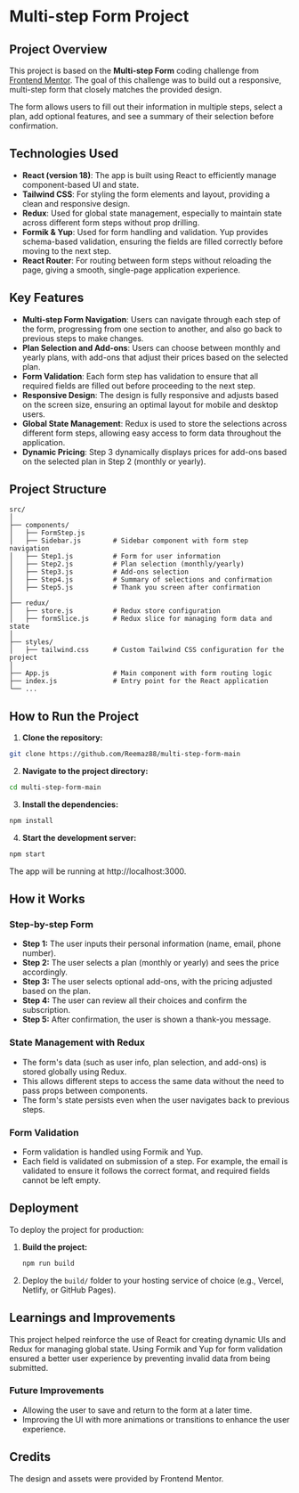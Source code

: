 # Multi-step Form Project

## Project Overview

This project is based on the **Multi-step Form** coding challenge from [Frontend Mentor](https://www.frontendmentor.io). The goal of this challenge was to build out a responsive, multi-step form that closely matches the provided design.

The form allows users to fill out their information in multiple steps, select a plan, add optional features, and see a summary of their selection before confirmation.

## Technologies Used

- **React (version 18)**: The app is built using React to efficiently manage component-based UI and state.
- **Tailwind CSS**: For styling the form elements and layout, providing a clean and responsive design.
- **Redux**: Used for global state management, especially to maintain state across different form steps without prop drilling.
- **Formik & Yup**: Used for form handling and validation. Yup provides schema-based validation, ensuring the fields are filled correctly before moving to the next step.
- **React Router**: For routing between form steps without reloading the page, giving a smooth, single-page application experience.

## Key Features

- **Multi-step Form Navigation**: Users can navigate through each step of the form, progressing from one section to another, and also go back to previous steps to make changes.
- **Plan Selection and Add-ons**: Users can choose between monthly and yearly plans, with add-ons that adjust their prices based on the selected plan.
- **Form Validation**: Each form step has validation to ensure that all required fields are filled out before proceeding to the next step.
- **Responsive Design**: The design is fully responsive and adjusts based on the screen size, ensuring an optimal layout for mobile and desktop users.
- **Global State Management**: Redux is used to store the selections across different form steps, allowing easy access to form data throughout the application.
- **Dynamic Pricing**: Step 3 dynamically displays prices for add-ons based on the selected plan in Step 2 (monthly or yearly).

## Project Structure

```plaintext
src/
│
├── components/
│   ├── FormStep.js
│   ├── Sidebar.js        # Sidebar component with form step navigation
│   ├── Step1.js          # Form for user information
│   ├── Step2.js          # Plan selection (monthly/yearly)
│   ├── Step3.js          # Add-ons selection
│   ├── Step4.js          # Summary of selections and confirmation
│   ├── Step5.js          # Thank you screen after confirmation
│
├── redux/
│   ├── store.js          # Redux store configuration
│   ├── formSlice.js      # Redux slice for managing form data and state
│
├── styles/
│   ├── tailwind.css      # Custom Tailwind CSS configuration for the project
│
├── App.js                # Main component with form routing logic
├── index.js              # Entry point for the React application
└── ...

```

## How to Run the Project

1. **Clone the repository:**
  ```bash
  git clone https://github.com/Reemaz88/multi-step-form-main
  ```

2. **Navigate to the project directory:**
  ```bash
  cd multi-step-form-main
  ```

3. **Install the dependencies:**
  ```bash
  npm install
  ```

4. **Start the development server:**
  ```bash
  npm start
  ```

The app will be running at http://localhost:3000.


## How it Works

### Step-by-step Form

- **Step 1:** The user inputs their personal information (name, email, phone number).
- **Step 2:** The user selects a plan (monthly or yearly) and sees the price accordingly.
- **Step 3:** The user selects optional add-ons, with the pricing adjusted based on the plan.
- **Step 4:** The user can review all their choices and confirm the subscription.
- **Step 5:** After confirmation, the user is shown a thank-you message.

### State Management with Redux

- The form's data (such as user info, plan selection, and add-ons) is stored globally using Redux.
- This allows different steps to access the same data without the need to pass props between components.
- The form's state persists even when the user navigates back to previous steps.

### Form Validation

- Form validation is handled using Formik and Yup.
- Each field is validated on submission of a step. For example, the email is validated to ensure it follows the correct format, and required fields cannot be left empty.

## Deployment

To deploy the project for production:

1. **Build the project:**
    ```bash
    npm run build
    ```

2. Deploy the `build/` folder to your hosting service of choice (e.g., Vercel, Netlify, or GitHub Pages).

## Learnings and Improvements

This project helped reinforce the use of React for creating dynamic UIs and Redux for managing global state. Using Formik and Yup for form validation ensured a better user experience by preventing invalid data from being submitted.

### Future Improvements

- Allowing the user to save and return to the form at a later time.
- Improving the UI with more animations or transitions to enhance the user experience.

## Credits

The design and assets were provided by Frontend Mentor.



